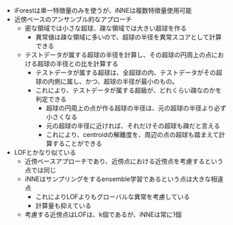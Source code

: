- iForestは単一特徴量のみを使うが、iNNEは複数特徴量使用可能
- 近傍ベースのアンサンブル的なアプローチ
  - 密な領域では小さな超球、疎な領域では大きい超球を作る
    - 異常値は疎な領域に多いので、超球の半径を異常スコアとして計算できる
  - テストデータが属する超球の半径を計算し、その超球の円周上の点における超球の半径との比を計算する
    - テストデータが属する超球は、全超球の内、テストデータがその超球の内側に属し、かつ、超球の半径が最小のもの。
    - これにより、テストデータが属する超級が、どれくらい疎なのかを判定できる
      - 超球の円周上の点が作る超球の半径は、元の超球の半径より必ず小さくなる
      - 元の超球の半径に近ければ、それだけその超球も疎だと言える
      - これにより、centroidの解離度を、周辺の点の超球も踏まえて計算することができる
- LOFとかなり似ている
  - 近傍ベースアプローチであり、近傍点における近傍点を考慮するという点では同じ
  - iNNEはサンプリングをするensemble学習であるという点は大きな相違点
    - これによりLOFよりもグローバルな異常を考慮している
    - 計算量も抑えている
  - 考慮する近傍点はLOFは、k個であるが、iNNEは常に1個
